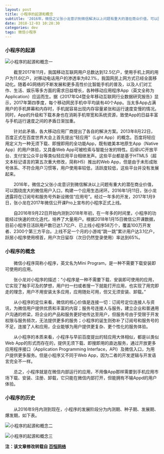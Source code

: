 ```yaml
---
layout: post
title: 小程序的起源和概念
subtitle: '2016年，微信之父张小龙意识到微信解决以上问题有重大的潜在商业价值，可以围绕庞大的微信用户入口，构建一个应用生态闭环。2016年1月11日，张小龙透露将在订阅号和服务号外新设微信“应用号”。经过一年多的开发，2017年1月9日，张小龙在2017年微信公开课Pro上宣布的小程序正式上线。'
date: 2018-12-03 10:28:30
categories: dev
tags: 微信小程序
---
```


### **小程序的起源**


![小程序的起源和概念一](http://www.jxbh.cn/public/kindedit/attached/image/20180817/20180817081537_71935.jpg)



　　截至2017年11月，我国移动互联网用户总数达到12.5亿户，使用手机上网的用户为11.6亿户，对移动电话用户的渗透率为82.1%，我国网民上网方式已经全面移动化。随着4G网络的不断发展和更多高性价比智能手机的普及，以及人们对工作、生活、娱乐等多方面的需求日益增长，各种移动应用程序App（英文全称为 Application）应运而生。据《2017年Q4暨全年移动互联网行业数据研究报告》显示，2017年第四季度，每个移动网民手机中平均装有40个App。当太多App占满用户的手机屏幕和内存时，手机就容易出现内存容量紧张和运行速度变慢的情况。同时，App的升级和下载本身也在消耗手机带宽和系统资源，致使App的日益丰富与手机运行速度之间的矛盾日渐加重。

　　针对此矛盾，各大移动应用厂商提出了各自的解决方案。2013年8月22日，百度正式在百度世界大会上首先提出“轻应用”（Lght App）的概念。百度将轻应用定义为一种无须下载、即搜即用的全功能App，既有媲美本地原生App（Native App）的用户体验，又具备Web App可被检索与智能分发的特性。后续UC开放平台、支付宝公众平台等类似轻应用平台相继发声。这些平台都是基于HTML5（超文本标记语言的第五次重大修改，简称H5）推出的Web App，但是由于未形成账号体系、不符合用户习惯等，用户使用率较低，活跃度较低，这些平台并没有发展起来。

　　2016年，微信之父张小龙意识到微信解决以上问题有重大的潜在商业价值，可以围绕庞大的微信用户入口，构建一个应用生态闭环。2016年1月11日，张小龙透露将在订阅号和服务号外新设微信“应用号”。经过一年多的开发，2017年1月9日，张小龙在2017年微信公开课Pro上宣布的小程序正式上线。

　　自2016年9月22日开始内测到2018年年初，在一年多的时间里，小程序的功能经过快速的优化迭代，培养了大量用户。根据2018年1月15日微信公开课数据，目前小程序日活跃用户数已达1.7亿户、已上线小程序58万个，覆盖100万开发者、2300个第三方平台。上线不足一个月的小游戏“跳一跳”累计用户达3.1亿户，跃居小程序使用榜首，用户次日留存（次日仍然登录使用）率达到65%。

### **小程序的概念**

　　微信小程序简称小程序，英文名为Mini Program，是一种不需要下载安装即可使用的应用。

　　张小龙对小程序的描述：“小程序是一种不需要下载、安装即可使用的应用，它实现了触手可及的梦想，用户扫一扫或者搜一下就能打开应用，也实现了用完即走的理念，用户不用安装太多应用，应用随处可用，但又无须安装、卸载。”

　　从小程序的定位来看，微信的核心价值是连接一切：订阅号定位连接人与资讯，为微信用户提供优质和丰富的内容；服务号连接人与服务，建立企业和普通用户沟通的桥梁，将企业的产品和服务更好地传达至用户，但服务号由于受限于开发权限与服务频次，无法提供更多的服务；小程序的诞生则弥补了订阅号和服务号的不足，连接了人和应用，企业能够为用户提供更复杂、更个性化的服务体验。

　　从小程序的本质来看，小程序与早前百度提出的轻应用大体相似，都是以类似 Web App的形式而存在的，提供无须下载、即搜即用的直达服务，通过开放更多应用程序接口（Application Programming Interface，APl）及微信入口，为用户提供更多服务。但是小程序又不同于Web App，因为二者的开发逻辑与开发语言完全不一样。

　　总之，小程序就是在微信内部运行的应用，不用像App那样需要到手机应用市场下载、安装、注册、卸载，它只能在微信内部打开，但能拥有不输Appd的用户体验。

### **小程序的历史**

　　从2016年9月内测到现在，小程序的发展阶段分为内测期、种子期、发展期、爆发期，如下表。



![小程序的起源和概念二](http://www.jxbh.cn/public/kindedit/attached/image/20180817/20180817081736_37435.jpg)

![小程序的起源和概念三](http://www.jxbh.cn/public/kindedit/attached/image/20180817/20180817081750_33947.jpg)

**注：该文章修改转载自 [百恒网络](http://www.jxbh.cn/article/2345.html)**